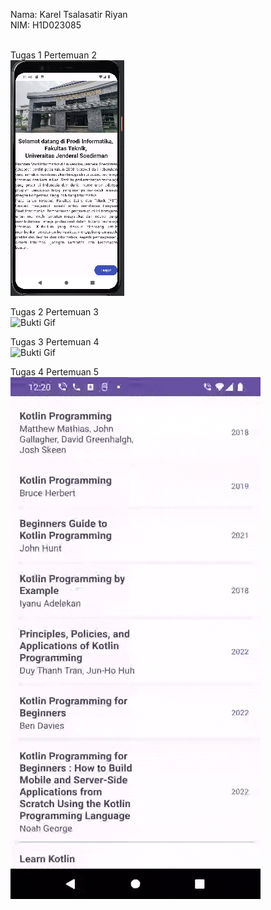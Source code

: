 Nama: Karel Tsalasatir Riyan<br>
NIM: H1D023085<br><br>

Tugas 1 Pertemuan 2<br>
![Screenshot Aplikasi Saya](ss_bukti.png)<br>

Tugas 2 Pertemuan 3<br>
![Bukti Gif](Screen_recording_20250924_085308.gif)<br>

Tugas 3 Pertemuan 4<br>
![Bukti Gif](Screen_recording_20250929_113721.gif)<br>

Tugas 4 Pertemuan 5<br>
![Bukti Gif](Screen_recording_20251017_002047.gif)<br>

